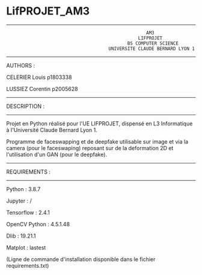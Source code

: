 # LifPROJET_AM3

****************************************************************************************************************
                                                        AM3                             
                                                     LIFPROJET
                                                 BS COMPUTER SCIENCE                
                                          UNIVERSITE CLAUDE BERNARD LYON 1              
****************************************************************************************************************

AUTHORS :

CELERIER Louis p1803338

LUSSIEZ Corentin p2005628

*********************
DESCRIPTION :
*********************

Projet en Python réalisé pour l'UE LIFPROJET, dispensé en L3 Informatique à l'Université Claude Bernard Lyon 1.

Programme de faceswapping et de deepfake utilisable sur image et via la camera (pour le faceswaping) reposant sur de la deformation 2D
et l'utilisation d'un GAN (pour le deepfake).

*********************
REQUIREMENTS :
*********************

Python : 3.8.7

Jupyter : /

Tensorflow : 2.4.1

OpenCV Python : 4.5.1.48

Dlib : 19.21.1

Matplot : lastest

(Ligne de commande d'installation disponible dans le fichier requirements.txt)

